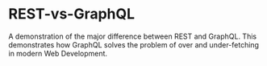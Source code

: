 # REST-vs-GraphQL
A demonstration of the major difference between REST and GraphQL.
This demonstrates how GraphQL solves the problem of over and under-fetching in modern Web Development.
